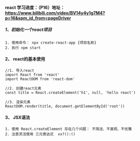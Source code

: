 #### react 学习进度：（P16）地址：https://www.bilibili.com/video/BV14y4y1g7M4?p=16&spm_id_from=pageDriver

##### 1、初始化一个react项目
```
1. 使用命令： npx create-react-app {项目名称}
2. 执行 npm start
```

#### 2、 react的基本使用
```
//1. 导入react
import React from 'react'
import ReactDOM from 'react-dom'

//2. 创建react元素
const title = React.createElement('h1', null, 'hello react')

//3. 渲染元素
ReactDOM.render(title, document.getElementById('root'))
```

#### 3、 JSX语法
```
1. 使用 React.createElement 存在几个问题： 不简洁、不直观、不优雅
2. 注意灵活使用 三元表达式  xx?():()

```
